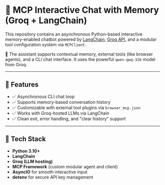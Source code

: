 # 🧠 MCP Interactive Chat with Memory (Groq + LangChain)

This repository contains an asynchronous Python-based interactive memory-enabled chatbot powered by [LangChain](https://www.langchain.com/), [Groq API](https://console.groq.com/), and a modular tool configuration system via `MCPClient`.

💬 The assistant supports contextual memory, external tools (like browser agents), and a CLI chat interface. It uses the powerful `qwen-qwq-32b` model from Groq.

---

## 🚀 Features

- ✅ Asynchronous CLI chat loop
- ✅ Supports memory-based conversation history
- ✅ Customizable with external tool plugins via `browser_mcp.json`
- ✅ Works with Groq-hosted LLMs via LangChain
- ✅ Clean exit, error handling, and "clear history" support

---

## 🧩 Tech Stack

- **Python 3.10+**
- **LangChain**
- **Groq (LLM hosting)**
- **MCP Framework** (custom modular agent and client)
- **AsyncIO** for smooth interactive input
- **dotenv** for secure API key management

